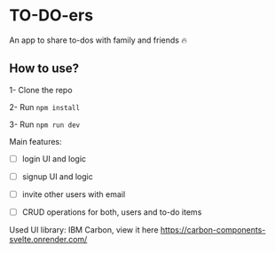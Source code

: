 # TO-DO-ers

An app to share to-dos with family and friends 🔥

## How to use?

1- Clone the repo

2- Run `npm install`

3- Run `npm run dev`

Main features:

- [ ] login UI and logic

- [ ] signup UI and logic

- [ ] invite other users with email

- [ ] CRUD operations for both, users and to-do items

Used UI library: IBM Carbon, view it here https://carbon-components-svelte.onrender.com/

